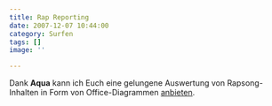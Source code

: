 ```yaml
---
title: Rap Reporting
date: 2007-12-07 10:44:00
category: Surfen
tags: []
image: ''

---
```


Dank **Aqua** kann ich Euch eine gelungene Auswertung von Rapsong-Inhalten in Form von Office-Diagrammen [anbieten](http://forums.phishhook.com/viewtopic.php?t=664613).
